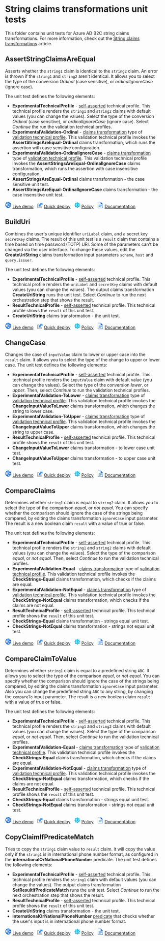 # String claims transformations unit tests

This folder contains unit tests for Azure AD B2C string claims transformations. For more information, check out the [String claims transformations](https://docs.microsoft.com/azure/active-directory-b2c/string-transformations) article.

## AssertStringClaimsAreEqual

Asserts whether the `string1` claim is identical to the `string2` claim. An error is thrown if the `string1` and `string2` aren't identical. It allows you to select the type of the conversion *Ordinal* (case sensitive), or *ordinalIgnoreCase* (ignore case).

The unit test defines the following elements:

- **ExperimentalTechnicalProfile** - [self-asserted](https://docs.microsoft.com/azure/active-directory-b2c/self-asserted-technical-profile) technical profile. This technical profile renders the `string1` and `string2` claims with default values (you can change the values). Select the type of the conversion *Ordinal* (case sensitive), or *ordinalIgnoreCase* (ignore case). Select *Continue* the run the validation technical profiles.
- **ExperimentalValidation-Ordinal** - [claims transformation](https://docs.microsoft.com/azure/active-directory-b2c/claims-transformation-technical-profile) type of [validation technical profile](https://docs.microsoft.com/azure/active-directory-b2c/validation-technical-profile). This validation technical profile invokes the **AssertStringsAreEqual-Ordinal** claims transformation, which runs the assertion with case sensitive configuration.
- **ExperimentalValidation-OrdinalIgnoreCase** - [claims transformation](https://docs.microsoft.com/azure/active-directory-b2c/claims-transformation-technical-profile) type of [validation technical profile](https://docs.microsoft.com/azure/active-directory-b2c/validation-technical-profile). This validation technical profile invokes the **AssertStringsAreEqual-OrdinalIgnoreCase** claims transformation, which runs the assertion with case insensitive configuration.
- **AssertStringsAreEqual-Ordinal** claims transformation - the case sensitive unit test.
- **AssertStringsAreEqual-OrdinalIgnoreCase** claims transformation - the case insensitive unit test.

![live demo](../../media/demo.png) [Live demo](https://b2clivedemo.b2clogin.com/b2clivedemo.onmicrosoft.com/B2C_1A_CT_AssertStringClaimsAreEqual/oauth2/v2.0/authorize?client_id=cfaf887b-a9db-4b44-ac47-5efff4e2902c&nonce=defaultNonce&redirect_uri=https%3A%2F%2Fjwt.ms&scope=openid&response_type=id_token&prompt=login) &nbsp; ![Quick deploy](../../media/deploy.png) [Quick deploy](https://b2ciefsetupapp.azurewebsites.net/)  &nbsp; ![policy](../../media/policy.png) [Policy](CT_AssertStringClaimsAreEqual.xml) &nbsp;  ![documentation](../../media/doc.png) [Documentation](https://docs.microsoft.com/azure/active-directory-b2c/string-transformations#assertstringclaimsareequal)

## BuildUri

Combines the user's unique identifier `uriLabel` claim, and a secret key `secretKey` claims. The result of this unit test is a `result` claim that contains a time based on time password (TOTP) URI. Some of the parameters can't be changed via the user interface. To change these values, edit the **CreateUriString** claims transformation input parameters `scheme`, `host` and `query.issuer`. 

The unit test defines the following elements:

- **ExperimentalTechnicalProfile** - [self-asserted](https://docs.microsoft.com/azure/active-directory-b2c/self-asserted-technical-profile) technical profile. This technical profile renders the `uriLabel` and `secretKey` claims with default values (you can change the values). The output claims transformation **CreateUriString** runs the unit test. Select *Continue* to run the next orchestration step that shows the result.
- **ResultTechnicalProfile** - [self-asserted](https://docs.microsoft.com/azure/active-directory-b2c/self-asserted-technical-profile) technical profile. This technical profile shows the `result` of this unit test.
- **CreateUriString** claims transformation - the unit test.

![live demo](../../media/demo.png) [Live demo](https://b2clivedemo.b2clogin.com/b2clivedemo.onmicrosoft.com/B2C_1A_CT_BuildUri/oauth2/v2.0/authorize?client_id=cfaf887b-a9db-4b44-ac47-5efff4e2902c&nonce=defaultNonce&redirect_uri=https%3A%2F%2Fjwt.ms&scope=openid&response_type=id_token&prompt=login) &nbsp; ![Quick deploy](../../media/deploy.png) [Quick deploy](https://b2ciefsetupapp.azurewebsites.net/)  &nbsp; ![policy](../../media/policy.png) [Policy](CT_BuildUri.xml) &nbsp;  ![documentation](../../media/doc.png) [Documentation](https://docs.microsoft.com/azure/active-directory-b2c/string-transformations#builduri)

## ChangeCase

Changes the case of `inputValue` claim to lower or upper case into the `result` claim. It allows you to select the type of the change to upper or lower case. The unit test defines the following elements:

- **ExperimentalTechnicalProfile** - [self-asserted](https://docs.microsoft.com/azure/active-directory-b2c/self-asserted-technical-profile) technical profile. This technical profile renders the `inputValue` claim with default value (you can change the values). Select the type of the conversion *lower*, or *upper*. Then, select *Continue* to run the validation technical profiles.
- **ExperimentalValidation-ToLower** - [claims transformation](https://docs.microsoft.com/azure/active-directory-b2c/claims-transformation-technical-profile) type of [validation technical profile](https://docs.microsoft.com/azure/active-directory-b2c/validation-technical-profile). This validation technical profile invokes the **ChangeInputValueToLower** claims transformation, which changes the string to lower case.
- **ExperimentalValidation-ToUpper** - [claims transformation](https://docs.microsoft.com/azure/active-directory-b2c/claims-transformation-technical-profile) type of [validation technical profile](https://docs.microsoft.com/azure/active-directory-b2c/validation-technical-profile). This validation technical profile invokes the **ChangeInputValueToUpper** claims transformation, which changes the string to upper case.
- **ResultTechnicalProfile** - [self-asserted](https://docs.microsoft.com/azure/active-directory-b2c/self-asserted-technical-profile) technical profile. This technical profile shows the `result` of this unit test.
- **ChangeInputValueToLower** claims transformation - to lower case unit test.
- **ChangeInputValueToUpper** claims transformation - to upper case unit test.

![live demo](../../media/demo.png) [Live demo](https://b2clivedemo.b2clogin.com/b2clivedemo.onmicrosoft.com/B2C_1A_CT_ChangeCase/oauth2/v2.0/authorize?client_id=cfaf887b-a9db-4b44-ac47-5efff4e2902c&nonce=defaultNonce&redirect_uri=https%3A%2F%2Fjwt.ms&scope=openid&response_type=id_token&prompt=login) &nbsp; ![Quick deploy](../../media/deploy.png) [Quick deploy](https://b2ciefsetupapp.azurewebsites.net/)  &nbsp; ![policy](../../media/policy.png) [Policy](CT_ChangeCase.xml) &nbsp;  ![documentation](../../media/doc.png) [Documentation](https://docs.microsoft.com/azure/active-directory-b2c/string-transformations#changecase)

## CompareClaims

Determines whether `string1` claim is equal to `string2` claim. It allows you to select the type of the comparison *equal*, or *not equal*. You can specify whether the comparison should ignore the case of the strings being compared, by editing the claims transformation `ignoreCase` input parameter. The result is a new boolean claim `result` with a value of true or false.

The unit test defines the following elements:

- **ExperimentalTechnicalProfile** - [self-asserted](https://docs.microsoft.com/azure/active-directory-b2c/self-asserted-technical-profile) technical profile. This technical profile renders the `string1` and `string2` claims with default values (you can change the values). Select the type of the comparison *equal*, or *not equal*. Then, select *Continue* to run the validation technical profiles.
- **ExperimentalValidation-Equal** - [claims transformation](https://docs.microsoft.com/azure/active-directory-b2c/claims-transformation-technical-profile) type of [validation technical profile](https://docs.microsoft.com/azure/active-directory-b2c/validation-technical-profile). This validation technical profile invokes the **CheckStrings-Equal** claims transformation, which checks if the claims are equal.
- **ExperimentalValidation-NotEqual** - [claims transformation](https://docs.microsoft.com/azure/active-directory-b2c/claims-transformation-technical-profile) type of [validation technical profile](https://docs.microsoft.com/azure/active-directory-b2c/validation-technical-profile). This validation technical profile invokes the **CheckStrings-NotEqual** claims transformation, which checks if the claims are not equal.
- **ResultTechnicalProfile** - [self-asserted](https://docs.microsoft.com/azure/active-directory-b2c/self-asserted-technical-profile) technical profile. This technical profile shows the `result` of this unit test.
- **CheckStrings-Equal** claims transformation - strings equal unit test.
- **CheckStrings-NotEqual** claims transformation - strings not equal unit test.

![live demo](../../media/demo.png) [Live demo](https://b2clivedemo.b2clogin.com/b2clivedemo.onmicrosoft.com/B2C_1A_CT_CompareClaims/oauth2/v2.0/authorize?client_id=cfaf887b-a9db-4b44-ac47-5efff4e2902c&nonce=defaultNonce&redirect_uri=https%3A%2F%2Fjwt.ms&scope=openid&response_type=id_token&prompt=login) &nbsp; ![Quick deploy](../../media/deploy.png) [Quick deploy](https://b2ciefsetupapp.azurewebsites.net/)  &nbsp; ![policy](../../media/policy.png) [Policy](CT_CompareClaims.xml) &nbsp;  ![documentation](../../media/doc.png) [Documentation](https://docs.microsoft.com/azure/active-directory-b2c/string-transformations#compareclaims)

## CompareClaimToValue

Determines whether `string1` claim is equal to a predefined string `ABC`. It allows you to select the type of the comparison *equal*, or *not equal*. You can specify whether the comparison should ignore the case of the strings being compared, by editing the claims transformation `ignoreCase` input parameter. Also you can change the predefined string `ABC` to any string, by changing the `compareTo` input parameter. The result is a new boolean claim `result` with a value of true or false.

The unit test defines the following elements:

- **ExperimentalTechnicalProfile** - [self-asserted](https://docs.microsoft.com/azure/active-directory-b2c/self-asserted-technical-profile) technical profile. This technical profile renders the `string1` and `string2` claims with default values (you can change the values). Select the type of the comparison *equal*, or *not equal*. Then, select *Continue* to run the validation technical profiles.
- **ExperimentalValidation-Equal** - [claims transformation](https://docs.microsoft.com/azure/active-directory-b2c/claims-transformation-technical-profile) type of [validation technical profile](https://docs.microsoft.com/azure/active-directory-b2c/validation-technical-profile). This validation technical profile invokes the **CheckStrings-Equal** claims transformation, which checks if the claims are equal.
- **ExperimentalValidation-NotEqual** - [claims transformation](https://docs.microsoft.com/azure/active-directory-b2c/claims-transformation-technical-profile) type of [validation technical profile](https://docs.microsoft.com/azure/active-directory-b2c/validation-technical-profile). This validation technical profile invokes the **CheckStrings-NotEqual** claims transformation, which checks if the claims are not equal.
- **ResultTechnicalProfile** - [self-asserted](https://docs.microsoft.com/azure/active-directory-b2c/self-asserted-technical-profile) technical profile. This technical profile shows the `result` of this unit test.
- **CheckStrings-Equal** claims transformation - strings equal unit test.
- **CheckStrings-NotEqual** claims transformation - strings not equal unit test.

![live demo](../../media/demo.png) [Live demo](https://b2clivedemo.b2clogin.com/b2clivedemo.onmicrosoft.com/B2C_1A_CT_CompareClaimToValue/oauth2/v2.0/authorize?client_id=cfaf887b-a9db-4b44-ac47-5efff4e2902c&nonce=defaultNonce&redirect_uri=https%3A%2F%2Fjwt.ms&scope=openid&response_type=id_token&prompt=login) &nbsp; ![Quick deploy](../../media/deploy.png) [Quick deploy](https://b2ciefsetupapp.azurewebsites.net/)  &nbsp; ![policy](../../media/policy.png) [Policy](CT_CompareClaimToValue.xml) &nbsp;  ![documentation](../../media/doc.png) [Documentation](https://docs.microsoft.com/azure/active-directory-b2c/string-transformations#compareclaimtovalue)

## CopyClaimIfPredicateMatch

Tries to copy the `string1` claim value to `result` claim. It will copy the value only if the `string1` is in international phone number format, as configured in the **internationalOrNationalPhoneNumber** predicate. The unit test defines the following elements:

- **ExperimentalTechnicalProfile** - [self-asserted](https://docs.microsoft.com/azure/active-directory-b2c/self-asserted-technical-profile) technical profile. This technical profile renders the `string1` claim with default values (you can change the values). The output claims transformation **SetResultIfPredicateMatch** runs the unit test. Select *Continue* to run the next orchestration step that shows the result.
- **ResultTechnicalProfile** - [self-asserted](https://docs.microsoft.com/azure/active-directory-b2c/self-asserted-technical-profile) technical profile. This technical profile shows the `result` of this unit test.
- **CreateUriString** claims transformation - the unit test.
- **internationalOrNationalPhoneNumber** [predicate](https://docs.microsoft.com/azure/active-directory-b2c/predicates) that checks whether the user's input is in international phone number format.

![live demo](../../media/demo.png) [Live demo](https://b2clivedemo.b2clogin.com/b2clivedemo.onmicrosoft.com/B2C_1A_CT_CopyClaimIfPredicateMatch/oauth2/v2.0/authorize?client_id=cfaf887b-a9db-4b44-ac47-5efff4e2902c&nonce=defaultNonce&redirect_uri=https%3A%2F%2Fjwt.ms&scope=openid&response_type=id_token&prompt=login) &nbsp; ![Quick deploy](../../media/deploy.png) [Quick deploy](https://b2ciefsetupapp.azurewebsites.net/)  &nbsp; ![policy](../../media/policy.png) [Policy](CT_CopyClaimIfPredicateMatch.xml) &nbsp;  ![documentation](../../media/doc.png) [Documentation](https://docs.microsoft.com/azure/active-directory-b2c/string-transformations#copyclaimifpredicatematch)
